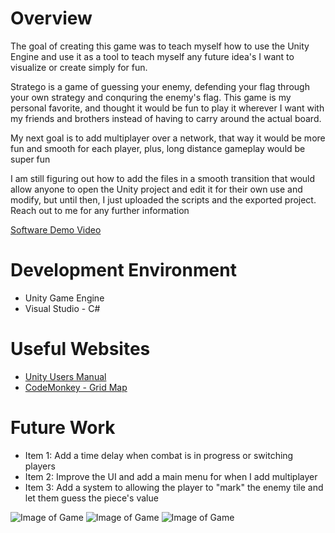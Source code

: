 # Overview
The goal of creating this game was to teach myself how to use the Unity Engine and use it as a tool to teach myself any future idea's I want to visualize or create simply for fun. 

Stratego is a game of guessing your enemy, defending your flag through your own strategy and conquring the enemy's flag.
This game is my personal favorite, and thought it would be fun to play it wherever I want with my friends and brothers instead of having
to carry around the actual board.

My next goal is to add multiplayer over a network, that way it would be more fun and smooth for each player, plus, long distance gameplay would be super fun

I am still figuring out how to add the files in a smooth transition that would allow anyone to open the Unity project and edit it for their own use and modify,
but until then, I just uploaded the scripts and the exported project. Reach out to me for any further information

[Software Demo Video](https://youtu.be/I9-msBtis0k)

# Development Environment

* Unity Game Engine
* Visual Studio - C#

# Useful Websites

* [Unity Users Manual](https://docs.unity3d.com/Manual/index.html)
* [CodeMonkey - Grid Map](https://www.youtube.com/watch?v=waEsGu--9P8)

# Future Work

* Item 1: Add a time delay when combat is in progress or switching players
* Item 2: Improve the UI and add a main menu for when I add multiplayer
* Item 3: Add a system to allowing the player to "mark" the enemy tile and let them guess the piece's value

![Image of Game](https://github.com/KoddakJrell/Stratego/blob/main/Screenshot%20(315).png)
![Image of Game](https://github.com/KoddakJrell/Stratego/blob/main/Screenshot%20(316).png)
![Image of Game](https://github.com/KoddakJrell/Stratego/blob/main/Screenshot%20(317).png)
